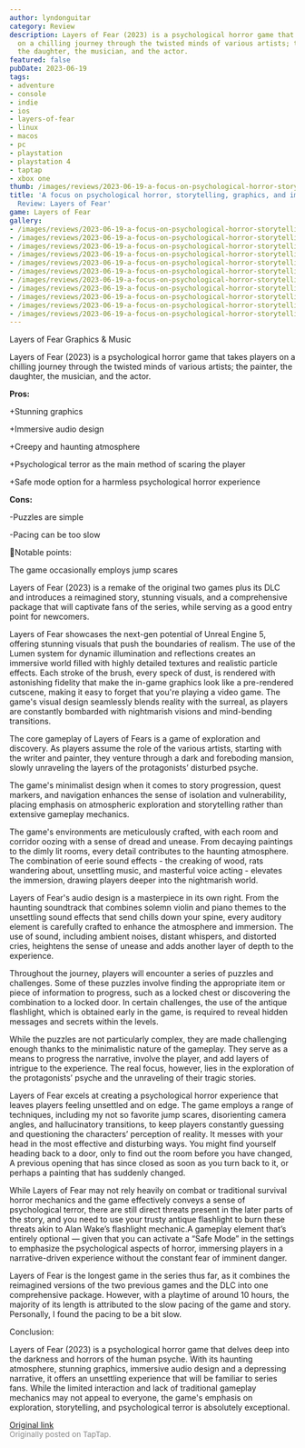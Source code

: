 ```yaml
---
author: lyndonguitar
category: Review
description: Layers of Fear (2023) is a psychological horror game that takes players
  on a chilling journey through the twisted minds of various artists; the painter,
  the daughter, the musician, and the actor.
featured: false
pubDate: 2023-06-19
tags:
- adventure
- console
- indie
- ios
- layers-of-fear
- linux
- macos
- pc
- playstation
- playstation 4
- taptap
- xbox one
thumb: /images/reviews/2023-06-19-a-focus-on-psychological-horror-storytelling-graphics-and-immersion--full-review-layers-o-0.avif
title: 'A focus on psychological horror, storytelling, graphics, and immersion | Full
  Review: Layers of Fear'
game: Layers of Fear
gallery:
- /images/reviews/2023-06-19-a-focus-on-psychological-horror-storytelling-graphics-and-immersion--full-review-layers-o-0.avif
- /images/reviews/2023-06-19-a-focus-on-psychological-horror-storytelling-graphics-and-immersion--full-review-layers-o-1.avif
- /images/reviews/2023-06-19-a-focus-on-psychological-horror-storytelling-graphics-and-immersion--full-review-layers-o-2.avif
- /images/reviews/2023-06-19-a-focus-on-psychological-horror-storytelling-graphics-and-immersion--full-review-layers-o-3.avif
- /images/reviews/2023-06-19-a-focus-on-psychological-horror-storytelling-graphics-and-immersion--full-review-layers-o-4.avif
- /images/reviews/2023-06-19-a-focus-on-psychological-horror-storytelling-graphics-and-immersion--full-review-layers-o-5.avif
- /images/reviews/2023-06-19-a-focus-on-psychological-horror-storytelling-graphics-and-immersion--full-review-layers-o-6.avif
- /images/reviews/2023-06-19-a-focus-on-psychological-horror-storytelling-graphics-and-immersion--full-review-layers-o-7.avif
- /images/reviews/2023-06-19-a-focus-on-psychological-horror-storytelling-graphics-and-immersion--full-review-layers-o-8.avif
- /images/reviews/2023-06-19-a-focus-on-psychological-horror-storytelling-graphics-and-immersion--full-review-layers-o-9.avif
- /images/reviews/2023-06-19-a-focus-on-psychological-horror-storytelling-graphics-and-immersion--full-review-layers-o-10.avif
---
```

Layers of Fear
Graphics & Music

Layers of Fear (2023) is a psychological horror game that takes players on a chilling journey through the twisted minds of various artists; the painter, the daughter, the musician, and the actor.


**Pros:**


+Stunning graphics

+Immersive audio design

+Creepy and haunting atmosphere

+Psychological terror as the main method of scaring the player

+Safe mode option for a harmless psychological horror experience


**Cons:**


-Puzzles are simple

-Pacing can be too slow

📝Notable points:

The game occasionally employs jump scares

Layers of Fear (2023) is a remake of the original two games plus its DLC and introduces a reimagined story, stunning visuals, and a comprehensive package that will captivate fans of the series, while serving as a good entry point for newcomers.

Layers of Fear showcases the next-gen potential of Unreal Engine 5, offering stunning visuals that push the boundaries of realism. The use of the Lumen system for dynamic illumination and reflections creates an immersive world filled with highly detailed textures and realistic particle effects. Each stroke of the brush, every speck of dust, is rendered with astonishing fidelity that make the in-game graphics look like a pre-rendered cutscene, making it easy to forget that you're playing a video game. The game's visual design seamlessly blends reality with the surreal, as players are constantly bombarded with nightmarish visions and mind-bending transitions.

The core gameplay of Layers of Fears is a game of exploration and discovery. As players assume the role of the various artists, starting with the writer and painter, they venture through a dark and foreboding mansion, slowly unraveling the layers of the protagonists’ disturbed psyche.

The game's minimalist design when it comes to story progression, quest markers, and navigation enhances the sense of isolation and vulnerability, placing emphasis on atmospheric exploration and storytelling rather than extensive gameplay mechanics.

The game's environments are meticulously crafted, with each room and corridor oozing with a sense of dread and unease. From decaying paintings to the dimly lit rooms, every detail contributes to the haunting atmosphere. The combination of eerie sound effects - the creaking of wood, rats wandering about, unsettling music, and masterful voice acting - elevates the immersion, drawing players deeper into the nightmarish world.

Layers of Fear's audio design is a masterpiece in its own right. From the haunting soundtrack that combines solemn violin and piano themes to the unsettling sound effects that send chills down your spine, every auditory element is carefully crafted to enhance the atmosphere and immersion. The use of sound, including ambient noises, distant whispers, and distorted cries, heightens the sense of unease and adds another layer of depth to the experience.

Throughout the journey, players will encounter a series of puzzles and challenges. Some of these puzzles involve finding the appropriate item or piece of information to progress, such as a locked chest or discovering the combination to a locked door. In certain challenges, the use of the antique flashlight, which is obtained early in the game, is required to reveal hidden messages and secrets within the levels.

While the puzzles are not particularly complex, they are made challenging enough thanks to the minimalistic nature of the gameplay. They serve as a means to progress the narrative, involve the player, and add layers of intrigue to the experience. The real focus, however, lies in the exploration of the protagonists’ psyche and the unraveling of their tragic stories.

Layers of Fear excels at creating a psychological horror experience that leaves players feeling unsettled and on edge. The game employs a range of techniques, including my not so favorite jump scares, disorienting camera angles, and hallucinatory transitions, to keep players constantly guessing and questioning the characters’ perception of reality. It messes with your head in the most effective and disturbing ways. You might find yourself heading back to a door, only to find out the room before you have changed, A previous opening that has since closed as soon as you turn back to it, or perhaps a painting that has suddenly changed.

While Layers of Fear may not rely heavily on combat or traditional survival horror mechanics and the game effectively conveys a sense of psychological terror, there are still direct threats present in the later parts of the story, and you need to use your trusty antique flashlight to burn these threats akin to Alan Wake’s flashlight mechanic.A gameplay element that’s entirely optional — given that you can activate a “Safe Mode” in the settings to emphasize the psychological aspects of horror, immersing players in a narrative-driven experience without the constant fear of imminent danger.

Layers of Fear is the longest game in the series thus far, as it combines the reimagined versions of the two previous games and the DLC into one comprehensive package. However, with a playtime of around 10 hours, the majority of its length is attributed to the slow pacing of the game and story. Personally, I found the pacing to be a bit slow.

Conclusion:

Layers of Fear (2023) is a psychological horror game that delves deep into the darkness and horrors of the human psyche. With its haunting atmosphere, stunning graphics, immersive audio design and a depressing narrative, it offers an unsettling experience that will be familiar to series fans. While the limited interaction and lack of traditional gameplay mechanics may not appeal to everyone, the game's emphasis on exploration, storytelling, and psychological terror is absolutely exceptional.

[Original link](https://www.taptap.io/post/5851824)<br><span style="font-size: 0.95em; color: #888;">Originally posted on TapTap.</span>